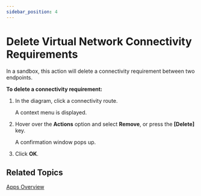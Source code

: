 ```yaml
---
sidebar_position: 4
---
```


# Delete Virtual Network Connectivity Requirements

In a sandbox, this action will delete a connectivity requirement between two endpoints.

**To delete a connectivity requirement:**

1. In the diagram, click a connectivity route.
    
    A context menu is displayed.
    
2. Hover over the **Actions** option and select **Remove**, or press the **\[Delete\]** key.
    
    A confirmation window pops up.
    
3. Click **OK**.

## Related Topics

[Apps Overview](https://help.quali.com/Online%20Help/0.0/Portal/Content/CSP/LAB-MNG/Features/Apps.htm)